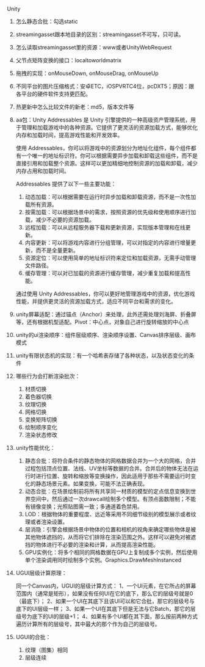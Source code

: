 Unity

1. 怎么静态合批：勾选static

2. streamingasset跟本地目录的区别：streamingasset不可写，只可读。

3. 怎么读取streamingasset里的资源：www或者UnityWebRequest

4. 父节点矩阵变换的接口：localtoworldmatrix

5. 拖拽的实现：onMouseDown, onMouseDrag, onMouseUp

6. 不同平台的图片压缩格式：安卓ETC，iOSPVRTC4位，pcDXT5；原因：跟各平台的硬件软件支持更匹配。

7. 热更新中怎么比较文件的新老：md5，版本文件等

8. aa包：Unity Addressables 是 Unity 引擎提供的一种高级资产管理系统，用于管理和加载游戏中的各种资源。它提供了更灵活的资源加载方式，能够优化内存和加载时间，提高游戏性能和开发效率。

   使用 Addressables，你可以将游戏中的资源划分为地址化组件，每个组件都有一个唯一的地址标识符。你可以根据需要异步加载和卸载这些组件，而不是直接引用和加载整个资源。这样可以更加精细地控制资源的加载和卸载，减少内存占用和加载时间。

   Addressables 提供了以下一些主要功能：

   1. 动态加载：可以根据需要在运行时异步加载和卸载资源，而不是一次性加载所有资源。
   2. 按需加载：可以根据场景中的需求，按照资源的优先级和使用顺序进行加载，减少不必要的资源加载。
   3. 远程加载：可以从远程服务器下载和更新资源，实现版本管理和在线更新。
   4. 内容更新：可以将游戏内容进行分组管理，可以对指定的内容进行增量更新，而不是全量更新。
   5. 资源定位：可以使用简单的地址标识符来定位和加载资源，无需手动管理文件路径。
   6. 缓存管理：可以对已加载的资源进行缓存管理，减少重复加载和提高性能。

   通过使用 Unity Addressables，你可以更好地管理游戏中的资源，优化游戏性能，并提供更灵活的资源加载方式，适应不同平台和需求的变化。

9. unity屏幕适配：通过锚点（Anchor）来处理，此外还需处理刘海屏、折叠屏等，还有根据机型适配。Pivot：中心点，对象自己进行旋转缩放的中心点

10. unity的ui渲染顺序：组件层级顺序、渲染顺序设置、Canvas排序层级、画布模式

11. unity有限状态机的实现：有一个哈希表存储了各种状态，以及状态变化的条件

12. 哪些行为会打断渲染批次：

    1. 材质切换
    2. 着色器切换
    3. 纹理切换
    4. 网格切换
    5. 变换矩阵切换
    6. 绘制顺序变化
    7. 渲染状态修改

13. unity性能优化：
    1. 静态合批：将符合条件的静态物体的网格数据合并为一个大的网格，合并过程包括顶点位置、法线、UV坐标等数据的合并。合并后的物体无法在运行时进行位置、旋转和缩放等变换操作，因此适用于那些不需要运行时变化的静态场景元素。如果变换，可能不法正确表现。
    2. 动态合批：在场景绘制前将所有共享同一材质的模型的定点信息变换到世界空间中，然后通过一次drawcall绘制多个模型。有顶点面数限制；不能有镜像变换；光照贴图需一致；多通道着色禁用。
    3. LOD：根据物体的重要程度、远近等采用不同细节级别的模型展示或者纹理或者渲染设置。
    4. 层消隐：引擎会根据场景中物体的位置和相机的视角来确定哪些物体是被其他物体遮挡的，从而将它们排除在渲染范围之外。这样可以避免对被遮挡的物体进行不必要的渲染和计算，从而提高渲染性能。
    4. GPU实例化：将多个相同的网格数据在GPU上复制成多个实例，然后使用单个渲染调用同时绘制多个实例。Graphics.DrawMeshInstanced
    
13. UGUI层级计算原理：
    
    同一个Canvas内，UGUI的层级计算方式：
    1、一个UI元素，在它所占的屏幕范围内（通常是矩形），如果没有任何UI在它的底下，那么它的层级号就是0（最底下）；
    2、如果一个UI在其底下且该UI可以和它合批，那它的层级号与底下的UI层级一样；
    3、如果一个UI在其底下但是无法与它Batch，那它的层级号为底下的UI的层级+1；
    4、如果有多个UI都在其下面，那么按前两种方式遍历计算所有的层级号，其中最大的那个作为自己的层级号。
    
15. UGUI的合批：

    1. 纹理（图集）相同
    2. 层级连续